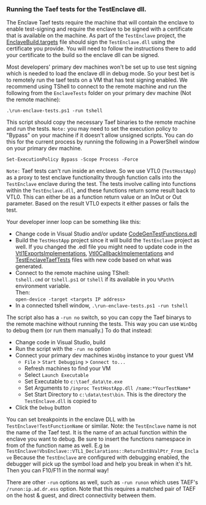 ### Running the Taef tests for the TestEnclave dll.

The Enclave Taef tests require the machine that will contain the enclave to
enable test-signing and require the enclave to be signed with a certificate that
is available on the machine. As part of the `TestEnclave` project, the 
[EnclaveBuild.targets](.\TestEnclave\EnclaveBuild.targets) file should sign the `TestEnclave.dll`
using the certificate you provide. You will need to follow the instructions there to add
your certificate to the build so the enclave dll can be signed.

Most developers'  primary dev machines won't be set up to
use test signing which is needed to load the enclave dll in debug mode.
So your best bet is to remotely run the taef tests on a VM that has test signing enabled.
We recommend using TShell to connect to the remote machine and run the following from
the `EnclaveTests` folder on your primary dev machine (Not the remote machine):

`.\run-enclave-tests.ps1 -run tshell`

This script should copy the necessary Taef binaries to the remote machine and run
the tests. `Note:` you may need to set the execution policy to "Bypass" on your machine
if it doesn't allow unsigned scripts. You can do this for the current process by
running the following in a PowerShell window on your primary dev machine.

`Set-ExecutionPolicy Bypass -Scope Process -Force`

`Note:` Taef tests can't run inside an enclave. So we use VTL0 (`TestHostApp`)
as a proxy to test enclave functionality through function calls into the `TestEnclave` enclave 
during the test. The tests involve calling into functions within the `TestEnclave.dll`, and these
functions return some result back to VTL0. This can either be as a function return value or
an InOut or Out parameter. Based on the result VTL0 expects it either passes or fails the test.

Your developer inner loop can be something like this:

-   Change code in Visual Studio and/or update [CodeGenTestFunctions.edl](.\CodeGenTestFunctions.edl)
-   Build the `TestHostApp` project since it will build the `TestEnclave` project as
    well. If you changed the .edl file you might need to update code in the
    [Vtl1ExportsImplementations](.\TestEnclave\Vtl1ExportsImplementations.cpp),
    [Vtl0CallbackImplementations](.\TestHostApp\Vtl0CallbackImplementations.cpp) and 
    [TestEnclaveTaefTests](.\TestHostApp\TestEnclaveTaefTests.cpp) files with new code based on what was
    generated.
- Connect to the remote machine using TShell:<br>
   `tshell.cmd` or `tshell.ps1` or `tshell` if its available in you `%Path%` environment variable.<br>
   Then: <br> 
   `open-device -target <targets IP address> `
- In a connected tshell window,
   `.\run-enclave-tests.ps1 -run tshell`

The script also has a `-run no` switch, so you can copy the Taef binarys to the remote machine without
running the tests. This way you can use `WinDbg` to debug them
(or run them manually.) To do that instead:

-   Change code in Visual Studio, build
-   Run the script with the `-run no` option
-   Connect your primary dev machines `WinDbg` instance to your guest VM
    -   `File` > `Start Debugging` > `Connect to...`
    -   Refresh machines to find your VM
    -   Select `Launch Executable`
    -   Set Executable to `c:\taef_data\te.exe`
    -   Set Arguments to `/inproc TestHostApp.dll /name:*YourTestName*`
    -   Set Start Directory to `c:\data\test\bin`. This is the directory the `TestEnclave.dll` is copied to
-   Click the `Debug` button

You can set breakpoints in the enclave DLL with `bm
TestEnclave!TestFunctionName` or similar. Note: the `TestEnclave` name is not the name
of the Taef test. It is the name of an actual function within the enclave you want to
debug. Be sure to insert the functions namespace in from of the function name as well.
E.g `bm TestEnclave!VbsEnclave::VTL1_Declarations::ReturnInt8ValPtr_From_Enclave`
Because the `TestEnclave` are
configured with debugging enabled, the debugger will pick up the symbol load and
help you break in when it's hit. Then you can F10/F11 in the normal way!

There are other `-run` options as well, such as `-run runon` which uses TAEF's
`/runon:ip.ad.dr.ess` option. Note that this requires a matched pair of TAEF on
the host & guest, and direct connectivity between them.
